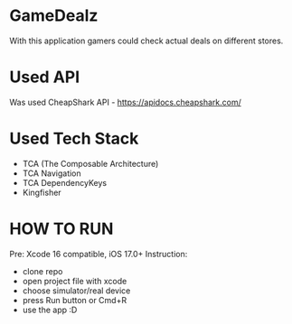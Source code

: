 # GameDealz

With this application gamers could check actual deals on different stores.

# Used API

Was used CheapShark API - https://apidocs.cheapshark.com/

# Used Tech Stack

- TCA (The Composable Architecture)
- TCA Navigation
- TCA DependencyKeys
- Kingfisher

# HOW TO RUN

Pre: Xcode 16 compatible, iOS 17.0+
Instruction:
- clone repo
- open project file with xcode
- choose simulator/real device
- press Run button or Cmd+R
- use the app :D
